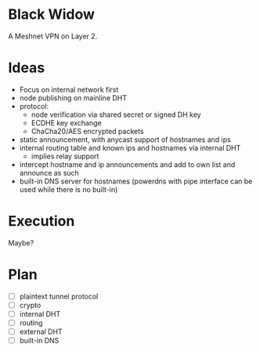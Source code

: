 # Black Widow

A Meshnet VPN on Layer 2.

# Ideas

- Focus on internal network first
- node publishing on mainline DHT
- protocol:
    - node verification via shared secret or signed DH key
    - ECDHE key exchange
    - ChaCha20/AES encrypted packets
- static announcement, with anycast support of hostnames and ips
- internal routing table and known ips and hostnames via internal DHT
    - implies relay support
- intercept hostname and ip announcements and add to own list and announce as such
- built-in DNS server for hostnames (powerdns with pipe interface can be used while there is no built-in)

# Execution

Maybe?

# Plan

- [ ] plaintext tunnel protocol
- [ ] crypto
- [ ] internal DHT
- [ ] routing
- [ ] external DHT
- [ ] built-in DNS